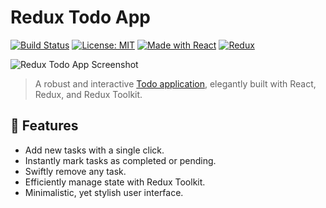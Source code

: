 # Redux Todo App

[![Build Status](https://img.shields.io/badge/build-passing-brightgreen)](https://todos-8kpqmevca-rkodirkhonov.vercel.app/)
[![License: MIT](https://img.shields.io/badge/License-MIT-yellow.svg)](#)
[![Made with React](https://img.shields.io/badge/Made%20with-React-blue)](https://reactjs.org/)
[![Redux](https://img.shields.io/badge/Redux-v4.0.5-purple.svg)](https://redux.js.org/)

![Redux Todo App Screenshot](path_to_screenshot_image.png)

> A robust and interactive [Todo application](https://todos-rkodirkhonov.vercel.app/), elegantly built with React, Redux, and Redux Toolkit.

## 🚀 Features

- Add new tasks with a single click.
- Instantly mark tasks as completed or pending.
- Swiftly remove any task.
- Efficiently manage state with Redux Toolkit.
- Minimalistic, yet stylish user interface.
